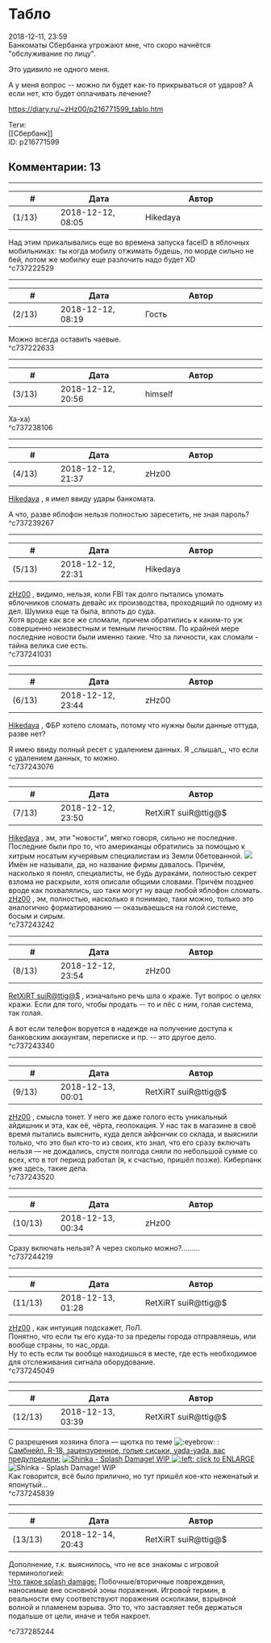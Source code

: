 Табло
=====

  
2018-12-11, 23:59  
 Банкоматы Сбербанка угрожают мне, что скоро начнётся "обслуживание по лицу".   
   
 Это удивило не одного меня.   
   
 А у меня вопрос -- можно ли будет как-то прикрываться от ударов? А если нет, кто будет оплачивать лечение?   
  
<https://diary.ru/~zHz00/p216771599_tablo.htm>  
  
Теги:  
[[Сбербанк]]  
ID: p216771599  


Комментарии: 13
---------------

  


---



|         #         |              Дата              |                     Автор                     |           ID           |
| --- | --- | --- | --- |
| (1/13) | 2018-12-12, 08:05 | Hikedaya | c737222529 |

  
 Над этим прикалывались еще во времена запуска faceID в яблочных мобильниках: ты когда мобилу отжимать будешь, по морде сильно не бей, потом же мобилку еще разлочить надо будет XD   
 ^c737222529

---



|         #         |              Дата              |                     Автор                     |           ID           |
| --- | --- | --- | --- |
| (2/13) | 2018-12-12, 08:19 | Гость | c737222633 |

  
 Можно всегда оставить чаевые.   
 ^c737222633

---



|         #         |              Дата              |                     Автор                     |           ID           |
| --- | --- | --- | --- |
| (3/13) | 2018-12-12, 20:56 | himself | c737238106 |

  
 Ха-ха)   
 ^c737238106

---



|         #         |              Дата              |                     Автор                     |           ID           |
| --- | --- | --- | --- |
| (4/13) | 2018-12-12, 21:37 | zHz00 | c737239267 |

  
  [Hikedaya](http://hikedaya.diary.ru "Записная книжка")  , я имел ввиду удары банкомата.   
   
 А что, разве яблофон нельзя полностью заресетить, не зная пароль?   
 ^c737239267

---



|         #         |              Дата              |                     Автор                     |           ID           |
| --- | --- | --- | --- |
| (5/13) | 2018-12-12, 22:31 | Hikedaya | c737241031 |

  
  [zHz00](https://zHz00.diary.ru "Untitled")  , видимо, нельзя, коли FBI так долго пытались уломать яблочников сломать девайс их производства, проходящий по одному из дел. Шумиха еще та была, вплоть до суда.   
 Хотя вроде как все же сломали, причем обратились к каким-то уж совершенно неизвестным и темным личностям. По крайней мере последние новости были именно такие. Что за личности, как сломали - тайна велика сие есть.   
 ^c737241031

---



|         #         |              Дата              |                     Автор                     |           ID           |
| --- | --- | --- | --- |
| (6/13) | 2018-12-12, 23:44 | zHz00 | c737243076 |

  
  [Hikedaya](http://hikedaya.diary.ru "Записная книжка")  , ФБР хотело сломать, потому что нужны были данные оттуда, разве нет?   
   
 Я имею ввиду полный ресет с удалением данных. Я \_слышал\_, что если с удалением данных, то можно.   
 ^c737243076

---



|         #         |              Дата              |                     Автор                     |           ID           |
| --- | --- | --- | --- |
| (7/13) | 2018-12-12, 23:50 | RetXiRT suiR@ttig@$ | c737243242 |

  
   [Hikedaya](http://hikedaya.diary.ru "Записная книжка")  , эм, эти "новости", мягко говоря, сильно не последние. Последние были про то, что американцы обратились за помощью к хитрым носатым кучерявым специалистам из 3емли 0бетованной. ![](http://static.diary.ru/userdir/6/4/6/6/64669/56112279.gif) Имён не называли, да, но название фирмы давалось. Причём, насколько я понял, специалисты, не будь дураками, полностью секрет взлома не раскрыли, хотя описали общими словами. Причём позднее вроде как похвалялись, шо таки могут ну ваще любой яблофон сломать.   
  [zHz00](https://zHz00.diary.ru "Untitled")  , эм, полностью, насколько я понимаю, таки можно, только это аналогично форматированию — оказываешься на голой системе, босым и сирым.    
 ^c737243242

---



|         #         |              Дата              |                     Автор                     |           ID           |
| --- | --- | --- | --- |
| (8/13) | 2018-12-12, 23:54 | zHz00 | c737243340 |

  
  [RetXiRT suiR@ttig@$](http://Hellspawn.diary.ru "Горчичник")  , изначально речь шла о краже. Тут вопрос о целях кражи. Если для того, чтобы продать -- то и пёс с ним, голая система, так голая.   
   
 А вот если телефон воруется в надежде на получение доступа к банковским аккаунтам, переписке и пр. -- это другое дело.   
 ^c737243340

---



|         #         |              Дата              |                     Автор                     |           ID           |
| --- | --- | --- | --- |
| (9/13) | 2018-12-13, 00:01 | RetXiRT suiR@ttig@$ | c737243520 |

  
   [zHz00](https://zHz00.diary.ru "Untitled")  , смысла тонет. У него же даже голого есть уникальный айдишник и эта, как её, чёрта, геолокация. У нас так в магазине в своё время пытались выяснить, куда делся айфончик со склада, и выяснили только, что это был кто-то из своих, кто знал, что его сразу включать нельзя — не дождались, спустя полгода сняли по небольшой сумме со всех, кто в тот период работал (я, к счастью, пришёл позже). Киберпанк уже здесь, такие дела.    
 ^c737243520

---



|         #         |              Дата              |                     Автор                     |           ID           |
| --- | --- | --- | --- |
| (10/13) | 2018-12-13, 00:34 | zHz00 | c737244219 |

  
 Сразу включать нельзя? А через сколько можно?.........   
 ^c737244219

---



|         #         |              Дата              |                     Автор                     |           ID           |
| --- | --- | --- | --- |
| (11/13) | 2018-12-13, 01:28 | RetXiRT suiR@ttig@$ | c737245049 |

  
   [zHz00](https://zHz00.diary.ru "Untitled")  , как интуиция подскажет, ЛоЛ.   
 Понятно, что если ты его куда-то за пределы города отправляешь, или вообще страны, то нас\_орда.   
 Ну то есть если ты вообще находишься в месте, где есть необходимое для отслеживания сигнала оборудование.    
 ^c737245049

---



|         #         |              Дата              |                     Автор                     |           ID           |
| --- | --- | --- | --- |
| (12/13) | 2018-12-13, 03:39 | RetXiRT suiR@ttig@$ | c737245839 |

  
  С разрешения хозяина блога — щютка по теме ![:eyebrow:](http://static.diary.ru/picture/620531.gif) :   
  [Самбнейл, R-18, зацензуренное, голые сиськи, yada-yada, вас предупредили:](https://zHz00.diary.ru/p216771599.htm?index=2#linkmore216771599m2)     [![Shinka - Splash Damage! WIP](https://i.postimg.cc/V5N3SKx4/Shinka-Splash-Damage-WIP.jpg "Shinka - Splash Damage! WIP") ![:left:](http://static.diary.ru/picture/497546.gif)  click to ENLARGE](https://zHz00.diary.ru/p216771599.htm?index=1#linkmore216771599m1)    ![Shinka - Splash Damage! WIP](https://i.postimg.cc/Zm2RCzNq/Shinka-Splash-Damage-WIP.jpg "Shinka - Splash Damage! WIP")       
 Как говорится, всё было прилично, но тут пришёл кое-кто неженатый и японутый…    
 ^c737245839

---



|         #         |              Дата              |                     Автор                     |           ID           |
| --- | --- | --- | --- |
| (13/13) | 2018-12-14, 20:43 | RetXiRT suiR@ttig@$ | c737285244 |

  
  Дополнение, т.к. выяснилось, что не все знакомы с игровой терминологией:   
  [Что такое splash damage:](https://zHz00.diary.ru/p216771599.htm?index=1#linkmore216771599m1)    Побочные/вторичные повреждения, наносимые вне основной зоны поражения. Игровой термин, в реальности ему соответствуют поражения осколками, взрывной волной и пламенем взрыва. Это то, что заставляет тебя держаться подальше от цели, иначе и тебя накроет.   
      
 ^c737285244